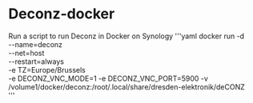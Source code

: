 # Deconz-docker
Run a script to run Deconz in Docker on Synology
'''yaml
docker run -d \
    --name=deconz \
    --net=host \
    --restart=always \
    -e TZ=Europe/Brussels \
    -e DECONZ_VNC_MODE=1
    -e DECONZ_VNC_PORT=5900
    -v /volume1/docker/deconz:/root/.local/share/dresden-elektronik/deCONZ \
    '''
